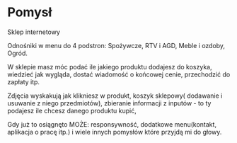 # Pomysł

Sklep internetowy

Odnośniki w menu do 4 podstron: Spożywcze, RTV i AGD, Meble i ozdoby, Ogród.

W sklepie masz móc podać ile jakiego produktu dodajesz do koszyka, wiedzieć jak wygląda, dostać wiadomość o końcowej cenie, przechodzić do zapłaty itp.

Zdjęcia wyskakują jak klikniesz w produkt, koszyk sklepowy( dodawanie i usuwanie z niego przedmiotów), zbieranie informacji z inputów - to ty podajesz ile chcesz danego produktu kupić,

Gdy już to osiągnęto MOŻE: responsywność, dodatkowe menu(kontakt, aplikacja o pracę itp.) i wiele innych pomysłów które przyjdą mi do głowy. 
